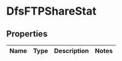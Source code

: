 # DfsFTPShareStat

## Properties
Name | Type | Description | Notes
------------ | ------------- | ------------- | -------------

